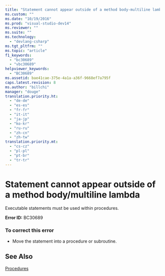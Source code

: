 ```yaml
---
title: "Statement cannot appear outside of a method body-multiline lambda | hehe"
ms.custom: ""
ms.date: "10/19/2016"
ms.prod: "visual-studio-dev14"
ms.reviewer: ""
ms.suite: ""
ms.technology: 
  - "devlang-csharp"
ms.tgt_pltfrm: ""
ms.topic: "article"
f1_keywords: 
  - "bc30689"
  - "vbc30689"
helpviewer_keywords: 
  - "BC30689"
ms.assetid: bae41cae-375e-4a1a-a36f-9668ef7a795f
caps.latest.revision: 8
ms.author: "billchi"
manager: "douge"
translation.priority.ht: 
  - "de-de"
  - "es-es"
  - "fr-fr"
  - "it-it"
  - "ja-jp"
  - "ko-kr"
  - "ru-ru"
  - "zh-cn"
  - "zh-tw"
translation.priority.mt: 
  - "cs-cz"
  - "pl-pl"
  - "pt-br"
  - "tr-tr"
---
```

# Statement cannot appear outside of a method body/multiline lambda
Executable statements must be used within procedures.  
  
 **Error ID:** BC30689  
  
### To correct this error  
  
-   Move the statement into a procedure or subroutine.  
  
## See Also  
 [Procedures](../Topic/Procedures%20in%20Visual%20Basic.md)
